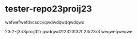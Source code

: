 # tester-repo23proij23

wefwefwefdvcsdcvqwdwdqwdqwdqwd

23r2-[3ri3proij32r
qwdqwd2f2323f32f
23r23r3
weqweqweqwe
